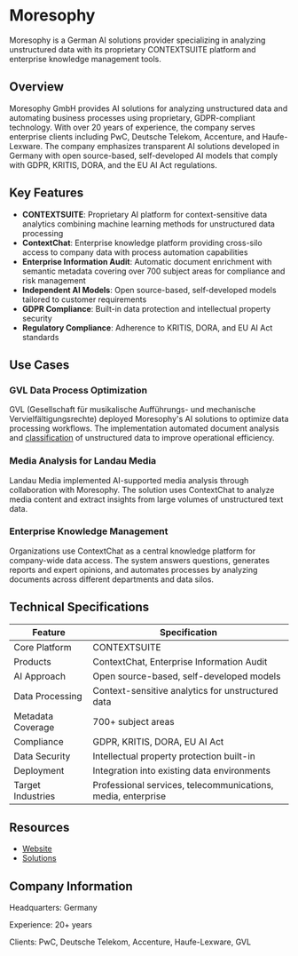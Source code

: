 # Moresophy

Moresophy is a German AI solutions provider specializing in analyzing unstructured data with its proprietary CONTEXTSUITE platform and enterprise knowledge management tools.

## Overview

Moresophy GmbH provides AI solutions for analyzing unstructured data and automating business processes using proprietary, GDPR-compliant technology. With over 20 years of experience, the company serves enterprise clients including PwC, Deutsche Telekom, Accenture, and Haufe-Lexware. The company emphasizes transparent AI solutions developed in Germany with open source-based, self-developed AI models that comply with GDPR, KRITIS, DORA, and the EU AI Act regulations.

## Key Features

- **CONTEXTSUITE**: Proprietary AI platform for context-sensitive data analytics combining machine learning methods for unstructured data processing
- **ContextChat**: Enterprise knowledge platform providing cross-silo access to company data with process automation capabilities
- **Enterprise Information Audit**: Automatic document enrichment with semantic metadata covering over 700 subject areas for compliance and risk management
- **Independent AI Models**: Open source-based, self-developed models tailored to customer requirements
- **GDPR Compliance**: Built-in data protection and intellectual property security
- **Regulatory Compliance**: Adherence to KRITIS, DORA, and EU AI Act standards

## Use Cases

### GVL Data Process Optimization
GVL (Gesellschaft für musikalische Aufführungs- und mechanische Vervielfältigungsrechte) deployed Moresophy's AI solutions to optimize data processing workflows. The implementation automated document analysis and [classification](../../capabilities/classification/index.md) of unstructured data to improve operational efficiency.

### Media Analysis for Landau Media
Landau Media implemented AI-supported media analysis through collaboration with Moresophy. The solution uses ContextChat to analyze media content and extract insights from large volumes of unstructured text data.

### Enterprise Knowledge Management
Organizations use ContextChat as a central knowledge platform for company-wide data access. The system answers questions, generates reports and expert opinions, and automates processes by analyzing documents across different departments and data silos.

## Technical Specifications

| Feature | Specification |
|---------|---------------|
| Core Platform | CONTEXTSUITE |
| Products | ContextChat, Enterprise Information Audit |
| AI Approach | Open source-based, self-developed models |
| Data Processing | Context-sensitive analytics for unstructured data |
| Metadata Coverage | 700+ subject areas |
| Compliance | GDPR, KRITIS, DORA, EU AI Act |
| Data Security | Intellectual property protection built-in |
| Deployment | Integration into existing data environments |
| Target Industries | Professional services, telecommunications, media, enterprise |

## Resources

- [Website](https://www.moresophy.com/en)
- [Solutions](https://www.moresophy.com/en/solutions)

## Company Information

Headquarters: Germany

Experience: 20+ years

Clients: PwC, Deutsche Telekom, Accenture, Haufe-Lexware, GVL 